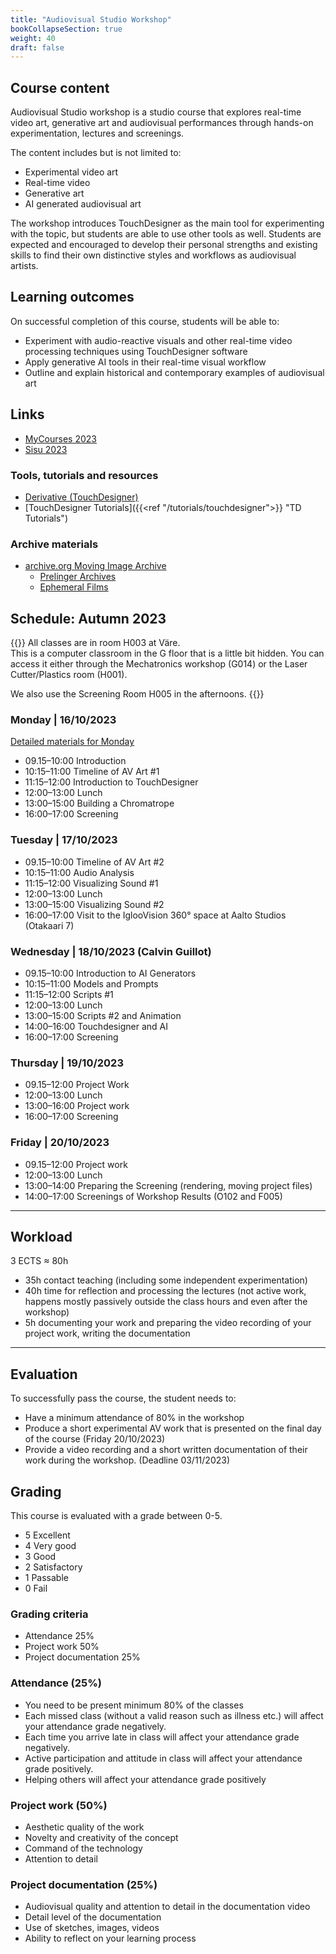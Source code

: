 ```yaml
---
title: "Audiovisual Studio Workshop"
bookCollapseSection: true
weight: 40
draft: false
---
```


## Course content

Audiovisual Studio workshop is a studio course that explores real-time video art, generative art and audiovisual performances through hands-on experimentation, lectures and screenings.

The content includes but is not limited to:

- Experimental video art
- Real-time video
- Generative art
- AI generated audiovisual art

The workshop introduces TouchDesigner as the main tool for experimenting with the topic, but students are able to use other tools as well. Students are expected and encouraged to develop their personal strengths and existing skills to find their own distinctive styles and workflows as audiovisual artists.

## Learning outcomes

On successful completion of this course, students will be able to:

- Experiment with audio-reactive visuals and other real-time video processing techniques using TouchDesigner software
- Apply generative AI tools in their real-time visual workflow
- Outline and explain historical and contemporary examples of audiovisual art

## Links

- [MyCourses 2023](https://mycourses.aalto.fi/course/view.php?id=40047)
- [Sisu 2023](https://sisu.aalto.fi/student/courseunit/aalto-CU-1150932525-20220801/completion-methods)

### Tools, tutorials and resources

- [Derivative (TouchDesigner)](https://derivative.ca/)
- [TouchDesigner Tutorials]({{<ref "/tutorials/touchdesigner">}} "TD Tutorials")

### Archive materials

- [archive.org Moving Image Archive](https://archive.org/details/movies)
  - [Prelinger Archives](https://archive.org/details/prelinger)
  - [Ephemeral Films](https://archive.org/details/ephemera)

## Schedule: Autumn 2023

{{<hint info>}}
All classes are in room H003 at Väre.  
This is a computer classroom in the G floor that is a little bit hidden. You can access it either through the Mechatronics workshop (G014) or the Laser Cutter/Plastics room (H001).

We also use the Screening Room H005 in the afternoons.
{{</hint>}}

### Monday | 16/10/2023

[Detailed materials for Monday](./01-monday/)

- 09.15–10:00 Introduction
- 10:15–11:00 Timeline of AV Art #1
- 11:15–12:00 Introduction to TouchDesigner
- 12:00–13:00 Lunch
- 13:00–15:00 Building a Chromatrope
- 16:00–17:00 Screening

### Tuesday | 17/10/2023

- 09.15–10:00 Timeline of AV Art #2
- 10:15–11:00 Audio Analysis
- 11:15–12:00 Visualizing Sound #1
- 12:00–13:00 Lunch
- 13:00–15:00 Visualizing Sound #2
- 16:00–17:00 Visit to the IglooVision 360° space at Aalto Studios (Otakaari 7)

### Wednesday | 18/10/2023 (Calvin Guillot)

- 09.15–10:00 Introduction to AI Generators
- 10:15–11:00 Models and Prompts
- 11:15–12:00 Scripts #1
- 12:00–13:00 Lunch
- 13:00–15:00 Scripts #2 and Animation
- 14:00–16:00 Touchdesigner and AI
- 16:00–17:00 Screening

### Thursday | 19/10/2023

- 09.15–12:00 Project Work
- 12:00–13:00 Lunch
- 13:00–16:00 Project work
- 16:00–17:00 Screening

### Friday | 20/10/2023

- 09.15–12:00 Project work
- 12:00–13:00 Lunch
- 13:00–14:00 Preparing the Screening (rendering, moving project files)
- 14:00–17:00 Screenings of Workshop Results (O102 and F005)

---

## Workload

3 ECTS ≈ 80h

- 35h contact teaching (including some independent experimentation)
- 40h time for reflection and processing the lectures (not active work, happens mostly passively outside the class hours and even after the workshop)
- 5h documenting your work and preparing the video recording of your project work, writing the documentation

---

## Evaluation

To successfully pass the course, the student needs to:

- Have a minimum attendance of 80% in the workshop
- Produce a short experimental AV work that is presented on the final day of the course (Friday 20/10/2023)
- Provide a video recording and a short written documentation of their work during the workshop. (Deadline 03/11/2023)


## Grading

This course is evaluated with a grade between 0-5.

- 5 Excellent
- 4 Very good
- 3 Good
- 2 Satisfactory
- 1 Passable
- 0 Fail

### Grading criteria

- Attendance 25%
- Project work 50%
- Project documentation 25%

### Attendance (25%)

- You need to be present minimum 80% of the classes
- Each missed class (without a valid reason such as illness etc.) will affect your attendance grade negatively.
- Each time you arrive late in class will affect your attendance grade negatively.
- Active participation and attitude in class will affect your attendance grade positively.
- Helping others will affect your attendance grade positively

### Project work (50%)

- Aesthetic quality of the work
- Novelty and creativity of the concept
- Command of the technology
- Attention to detail

### Project documentation (25%)

- Audiovisual quality and attention to detail in the documentation video
- Detail level of the documentation
- Use of sketches, images, videos
- Ability to reflect on your learning process